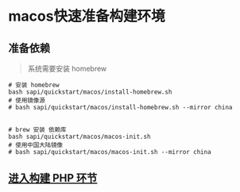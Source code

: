 # macos快速准备构建环境

## 准备依赖

> 系统需要安装 homebrew

```shell
# 安装 homebrew
bash sapi/quickstart/macos/install-homebrew.sh
# 使用镜像源
# bash sapi/quickstart/macos/install-homebrew.sh --mirror china


# brew 安装 依赖库
bash sapi/quickstart/macos/macos-init.sh
# 使用中国大陆镜像
# bash sapi/quickstart/macos/macos-init.sh --mirror china

```

## [进入构建 PHP 环节](../README.md#构建依赖库-构建swoole-打包)
